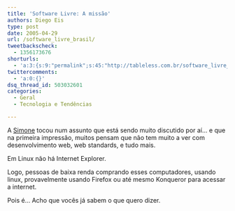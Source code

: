 ```yaml
---
title: 'Software Livre: A missão'
authors: Diego Eis
type: post
date: 2005-04-29
url: /software_livre_brasil/
tweetbackscheck:
  - 1356173676
shorturls:
  - 'a:3:{s:9:"permalink";s:45:"http://tableless.com.br/software_livre_brasil";s:7:"tinyurl";s:26:"http://tinyurl.com/43cwox2";s:4:"isgd";s:19:"http://is.gd/7tkQFL";}'
twittercomments:
  - 'a:0:{}'
dsq_thread_id: 503032601
categories:
  - Geral
  - Tecnologia e Tendências

---
```

A [Simone][1] tocou num assunto que está sendo muito discutido por aí&#8230; e que na primeira impressão, muitos pensam que não tem muito a ver com desenvolvimento web, web standards, e tudo mais. 

Em Linux não há Internet Explorer. 
              
Logo, pessoas de baixa renda comprando esses computadores, usando linux, provavelmente usando Firefox ou até mesmo Konqueror para acessar a internet.
              
Pois é&#8230; Acho que vocês já sabem o que quero dizer.

 [1]: http://simonevb.com/blog/2005/04/abre_o_olho_meu.htm